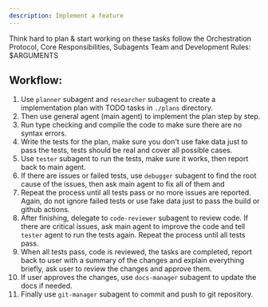 ```yaml
---
description: Implement a feature
---
```


Think hard to plan & start working on these tasks follow the Orchestration Protocol, Core Responsibilities, Subagents Team and Development Rules: 
<tasks>$ARGUMENTS</tasks>

## Workflow:
1. Use `planner` subagent and `researcher` subagent to create a implementation plan with TODO tasks in `./plans` directory.
2. Then use general agent (main agent) to implement the plan step by step.
3. Run type checking and compile the code to make sure there are no syntax errors.
4. Write the tests for the plan, make sure you don't use fake data just to pass the tests, tests should be real and cover all possible cases.
5. Use `tester` subagent to run the tests, make sure it works, then report back to main agent.
6. If there are issues or failed tests, use `debugger` subagent to find the root cause of the issues, then ask main agent to fix all of them and 
7. Repeat the process until all tests pass or no more issues are reported. Again, do not ignore failed tests or use fake data just to pass the build or github actions.
8. After finishing, delegate to `code-reviewer` subagent to review code. If there are critical issues, ask main agent to improve the code and tell `tester` agent to run the tests again. Repeat the process until all tests pass.
9. When all tests pass, code is reviewed, the tasks are completed, report back to user with a summary of the changes and explain everything briefly, ask user to review the changes and approve them.
10. If user approves the changes, use `docs-manager` subagent to update the docs if needed.
11. Finally use `git-manager` subagent to commit and push to git repository.
